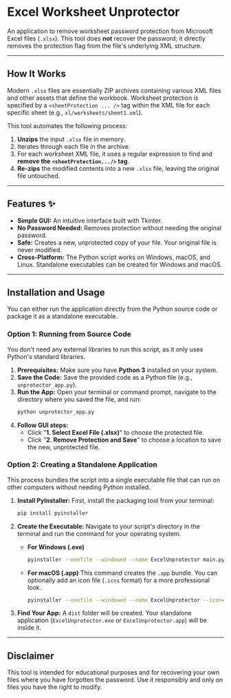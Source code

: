 # Excel Worksheet Unprotector

An application to remove worksheet password protection from Microsoft Excel files (`.xlsx`). This tool does **not** recover the password; it directly removes the protection flag from the file's underlying XML structure.

---

## How It Works 

Modern `.xlsx` files are essentially ZIP archives containing various XML files and other assets that define the workbook. Worksheet protection is specified by a `<sheetProtection ... />` tag within the XML file for each specific sheet (e.g., `xl/worksheets/sheet1.xml`).

This tool automates the following process:
1.  **Unzips** the input `.xlsx` file in memory.
2.  Iterates through each file in the archive.
3.  For each worksheet XML file, it uses a regular expression to find and **remove the `<sheetProtection.../>` tag**.
4.  **Re-zips** the modified contents into a new `.xlsx` file, leaving the original file untouched.

---

## Features ✨

* **Simple GUI:** An intuitive interface built with Tkinter.
* **No Password Needed:** Removes protection without needing the original password.
* **Safe:** Creates a new, unprotected copy of your file. Your original file is never modified.
* **Cross-Platform:** The Python script works on Windows, macOS, and Linux. Standalone executables can be created for Windows and macOS.

---

## Installation and Usage

You can either run the application directly from the Python source code or package it as a standalone executable.

### Option 1: Running from Source Code

You don't need any external libraries to run this script, as it only uses Python's standard libraries.

1.  **Prerequisites:** Make sure you have **Python 3** installed on your system.
2.  **Save the Code:** Save the provided code as a Python file (e.g., `unprotector_app.py`).
3.  **Run the App:** Open your terminal or command prompt, navigate to the directory where you saved the file, and run:
    ```bash
    python unprotector_app.py
    ```
4.  **Follow GUI steps:**
    * Click "**1. Select Excel File (.xlsx)**" to choose the protected file.
    * Click "**2. Remove Protection and Save**" to choose a location to save the new, unprotected file.

### Option 2: Creating a Standalone Application

This process bundles the script into a single executable file that can run on other computers without needing Python installed.

1.  **Install PyInstaller:** First, install the packaging tool from your terminal:
    ```bash
    pip install pyinstaller
    ```
2.  **Create the Executable:** Navigate to your script's directory in the terminal and run the command for your operating system.

    * **For Windows (.exe)**
        ```bash
        pyinstaller --onefile --windowed --name ExcelUnprotector main.py
        ```

    * **For macOS (.app)**
        This command creates the `.app` bundle. You can optionally add an icon file (`.icns` format) for a more professional look.
        ```bash
        pyinstaller --onefile --windowed --name ExcelUnprotector --icon=your_icon.icns main.py
        ```

3.  **Find Your App:** A `dist` folder will be created. Your standalone application (`ExcelUnprotector.exe` or `ExcelUnprotector.app`) will be inside it.

---

## Disclaimer

This tool is intended for educational purposes and for recovering your own files where you have forgotten the password. Use it responsibly and only on files you have the right to modify.